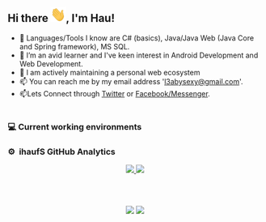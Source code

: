 <h2>Hi there <img src="https://raw.githubusercontent.com/ABSphreak/ABSphreak/master/gifs/Hi.gif" width="30px" height="30px">, I'm Hau!</h2>

- 👀 Languages/Tools I know are C# (basics), Java/Java Web (Java Core and Spring framework), MS SQL.
- 💞️ I’m an avid learner and I've keen interest in Android Development and Web Development.
- 📱 I am actively maintaining a personal web ecosystem
- 📫 You can reach me by my email address 'l3abysexy@gmail.com'.
- 📫Lets Connect through <a href="https://twitter.com/HaUl20_07l">Twitter</a> or <a href="https://facebook.com/LeKhuongHau">Facebook/Messenger</a>.
<br><br>

### 💻 Current working environments

### ⚙️ &nbsp;ihaufS GitHub Analytics
<p align="center">
<a href="https://github.com/ihaufS">
<img height="150em" src="https://github-readme-stats-eight-theta.vercel.app/api?username=ihaufS&show_icons=true&theme=nightowl&include_all_commits=true&count_private=true"/>
<img height="150em" src="https://github-readme-stats-eight-theta.vercel.app/api/top-langs/?username=ihaufS&layout=compact&langs_count=8&theme=nightowl"/>
</a>
</p>
<br>

<br>
<p align="center">
 <img src="https://komarev.com/ghpvc/?username=ihaufS&style=flat-square"/>
 <img src="https://img.shields.io/badge/dynamic/json?logo=github&label=GitHub+Followers&labelColor=282c34&color=181717&query=%24.data.totalSubs&url=https%3A%2F%2Fapi.spencerwoo.com%2Fsubstats%2F%3Fsource%3Dgithub%26queryKey%3Dalex5402&longCache=true"/>
</p>